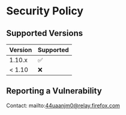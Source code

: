 # Security Policy

## Supported Versions

| Version | Supported          |
| ------- | ------------------ |
| 1.10.x  | :white_check_mark: |
| < 1.10  | :x:                |

## Reporting a Vulnerability

Contact: mailto:44uaanjm0@relay.firefox.com
